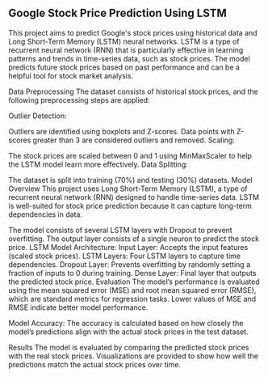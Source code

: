 <!-- ABOUT THE PROJECT -->

## Google Stock Price Prediction Using LSTM

This project aims to predict Google's stock prices using historical data and Long Short-Term Memory (LSTM) neural networks. LSTM is a type of recurrent neural network (RNN) that is particularly effective in learning patterns and trends in time-series data, such as stock prices. The model predicts future stock prices based on past performance and can be a helpful tool for stock market analysis.

Data Preprocessing
The dataset consists of historical stock prices, and the following preprocessing steps are applied:

Outlier Detection:

Outliers are identified using boxplots and Z-scores. Data points with Z-scores greater than 3 are considered outliers and removed.
Scaling:

The stock prices are scaled between 0 and 1 using MinMaxScaler to help the LSTM model learn more effectively.
Data Splitting:

The dataset is split into training (70%) and testing (30%) datasets.
Model Overview
This project uses Long Short-Term Memory (LSTM), a type of recurrent neural network (RNN) designed to handle time-series data. LSTM is well-suited for stock price prediction because it can capture long-term dependencies in data.

The model consists of several LSTM layers with Dropout to prevent overfitting.
The output layer consists of a single neuron to predict the stock price.
LSTM Model Architecture:
Input Layer: Accepts the input features (scaled stock prices).
LSTM Layers: Four LSTM layers to capture time dependencies.
Dropout Layer: Prevents overfitting by randomly setting a fraction of inputs to 0 during training.
Dense Layer: Final layer that outputs the predicted stock price.
Evaluation
The model’s performance is evaluated using the mean squared error (MSE) and root mean squared error (RMSE), which are standard metrics for regression tasks. Lower values of MSE and RMSE indicate better model performance.

Model Accuracy:
The accuracy is calculated based on how closely the model’s predictions align with the actual stock prices in the test dataset.

Results
The model is evaluated by comparing the predicted stock prices with the real stock prices. Visualizations are provided to show how well the predictions match the actual stock prices over time.


